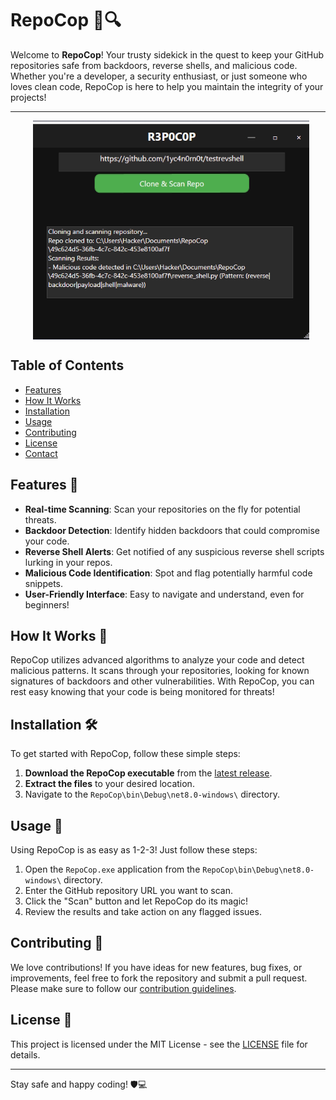 # RepoCop 🚨🔍

Welcome to **RepoCop**! Your trusty sidekick in the quest to keep your GitHub repositories safe from backdoors, reverse shells, and malicious code. Whether you're a developer, a security enthusiast, or just someone who loves clean code, RepoCop is here to help you maintain the integrity of your projects!
__________________________________________________________________________________

<p align="center">
  <img src="https://github.com/1yc4n0rn0t/RepoCop/blob/main/repocop.png" alt="Image" style="height: 350px; vertical-align: middle; margin-left: 10px;" />
</p>

## Table of Contents
- [Features](#features)
- [How It Works](#how-it-works)
- [Installation](#installation)
- [Usage](#usage)
- [Contributing](#contributing)
- [License](#license)
- [Contact](#contact)

## Features 🌟
- **Real-time Scanning**: Scan your repositories on the fly for potential threats.
- **Backdoor Detection**: Identify hidden backdoors that could compromise your code.
- **Reverse Shell Alerts**: Get notified of any suspicious reverse shell scripts lurking in your repos.
- **Malicious Code Identification**: Spot and flag potentially harmful code snippets.
- **User-Friendly Interface**: Easy to navigate and understand, even for beginners!

## How It Works 🔧
RepoCop utilizes advanced algorithms to analyze your code and detect malicious patterns. It scans through your repositories, looking for known signatures of backdoors and other vulnerabilities. With RepoCop, you can rest easy knowing that your code is being monitored for threats!

## Installation 🛠️
To get started with RepoCop, follow these simple steps:

1. **Download the RepoCop executable** from the [latest release](https://github.com/1yc4n0rn0t/RepoCop/releases).
2. **Extract the files** to your desired location.
3. Navigate to the `RepoCop\bin\Debug\net8.0-windows\` directory.

## Usage 🚀
Using RepoCop is as easy as 1-2-3! Just follow these steps:

1. Open the `RepoCop.exe` application from the `RepoCop\bin\Debug\net8.0-windows\` directory.
2. Enter the GitHub repository URL you want to scan.
3. Click the "Scan" button and let RepoCop do its magic!
4. Review the results and take action on any flagged issues.

## Contributing 🤝
We love contributions! If you have ideas for new features, bug fixes, or improvements, feel free to fork the repository and submit a pull request. Please make sure to follow our [contribution guidelines](CONTRIBUTING.md).

## License 📄
This project is licensed under the MIT License - see the [LICENSE](LICENSE) file for details.

---

Stay safe and happy coding! 🛡️💻
